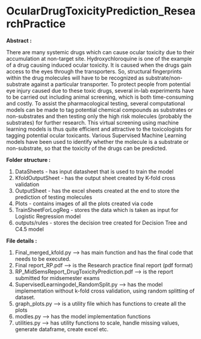# OcularDrugToxicityPrediction_ResearchPractice

**Abstract :**

There are many systemic drugs which can cause ocular toxicity due to their accumulation at non-target site. Hydroxychloroquine is one of the example of a drug causing induced ocular toxicity. It is caused when the drugs gain access to the eyes through the transporters. So, structural fingerprints within the drug molecules will have to be recognized as substrate/non-substrate against a particular transporter. To protect people from potential eye injury caused due to these toxic drugs, several in-lab experiments have to be carried out including animal screening, which is both time-consuming and costly. To assist the pharmacological testing, several computational models can be made to tag potential chemical compounds as substrates or non-substrates and then testing only the high risk molecules (probably the substrates) for further research. This virtual screening using machine learning models is thus quite efficient and attractive to the toxicologists for tagging potential ocular toxicants. Various Supervised Machine Learning models have been used to identify whether the molecule is a substrate or non-substrate, so that the toxicity of the drugs can be predicted.


**Folder structure :**
1. DataSheets - has input datasheet that is used to train the model
2. KfoldOutputSheet - has the output sheet created by K-fold cross validation
3. OutputSheet - has the excel sheets created at the end to store the prediction of testing molecules
4. Plots - contains images of all the plots created via code
5. TrainSheetForLogReg - stores the data which is taken as input for Logistic Regression model
6. outputs/rules - stores the decision tree created for Decision Tree and C4.5 model


**File details :**
1. Final_merged_kfold.py --> has main function and has the final code that needs to be executed.
2. Final report_RP.pdf --> is the Research practice final report (pdf format)
3. RP_MidSemsReport_DrugToxicityPrediction.pdf --> is the report submitted for midsemester exams
4. SupervisedLearningodel_RandomSplit.py --> has the model implementation without k-fold cross validation, using random splitting of dataset.
5. graph_plots.py --> is a utility file which has functions to create all the plots
6. modles.py --> has the model implementation functions
7. utilities.py --> has utility functions to scale, handle missing values, generate dataframe, create excel etc.
